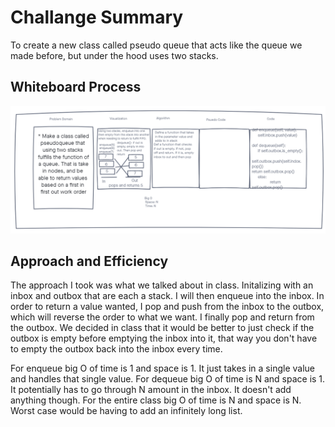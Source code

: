 # Challange Summary

To create a new class called pseudo queue that acts like the queue we made before, but under the hood uses two stacks.

## Whiteboard Process
![pseudo-queue-whiteboard](pseudo-queue-whiteboard.png)


## Approach and Efficiency

The approach I took was what we talked about in class. Initalizing with an inbox and outbox that are each a stack. I will then enqueue into the inbox. In order to return a value wanted, I pop and push from the inbox to the outbox, which will reverse the order to what we want. I finally pop and return from the outbox. We decided in class that it would be better to just check if the outbox is empty before emptying the inbox into it, that way you don't have to empty the outbox back into the inbox every time.

For enqueue big O of time is 1 and space is 1. It just takes in a single value and handles that single value.
For dequeue big O of time is N and space is 1. It potentially has to go through N amount in the inbox. It doesn't add anything though.
For the entire class big O of time is N and space is N. Worst case would be having to add an infinitely long list.